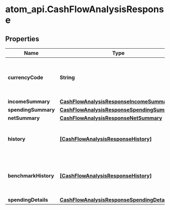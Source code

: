 # atom_api.CashFlowAnalysisResponse

## Properties
Name | Type | Description | Notes
------------ | ------------- | ------------- | -------------
**currencyCode** | **String** | Currency associated with monetary response values | 
**incomeSummary** | [**CashFlowAnalysisResponseIncomeSummary**](CashFlowAnalysisResponseIncomeSummary.md) |  | 
**spendingSummary** | [**CashFlowAnalysisResponseSpendingSummary**](CashFlowAnalysisResponseSpendingSummary.md) |  | 
**netSummary** | [**CashFlowAnalysisResponseNetSummary**](CashFlowAnalysisResponseNetSummary.md) |  | 
**history** | [**[CashFlowAnalysisResponseHistory]**](CashFlowAnalysisResponseHistory.md) | Cash flow values over time during the base period | [optional] 
**benchmarkHistory** | [**[CashFlowAnalysisResponseHistory]**](CashFlowAnalysisResponseHistory.md) | Cash flow values over time during the benchmark period | [optional] 
**spendingDetails** | [**CashFlowAnalysisResponseSpendingDetails**](CashFlowAnalysisResponseSpendingDetails.md) |  | [optional] 


